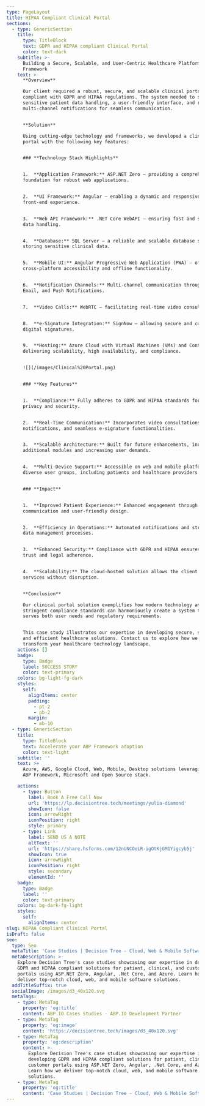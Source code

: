 ```yaml
---
type: PageLayout
title: HIPAA Compliant Clinical Portal
sections:
  - type: GenericSection
    title:
      type: TitleBlock
      text: GDPR and HIPAA compliant Clinical Portal
      color: text-dark
    subtitle: >-
      Building a Secure, Scalable, and User-Centric Healthcare Platform with ABP
      Framework
    text: >
      **Overview**

      Our client required a robust, secure, and scalable clinical portal
      compliant with GDPR and HIPAA regulations. The system needed to support
      sensitive patient data handling, a user-friendly interface, and reliable
      multi-channel notifications for seamless communication.


      **Solution**

      Using cutting-edge technology and frameworks, we developed a clinical
      portal with the following key features:


      ### **Technology Stack Highlights**


      1.  **Application Framework:** ASP.NET Zero – providing a comprehensive
      foundation for robust web applications.


      2.  **UI Framework:** Angular – enabling a dynamic and responsive
      front-end experience.


      3.  **Web API Framework:** .NET Core WebAPI – ensuring fast and secure
      data handling.


      4.  **Database:** SQL Server – a reliable and scalable database system for
      storing sensitive clinical data.


      5.  **Mobile UI:** Angular Progressive Web Application (PWA) – offering
      cross-platform accessibility and offline functionality.


      6.  **Notification Channels:** Multi-channel communication through SMS,
      Email, and Push Notifications.


      7.  **Video Calls:** WebRTC – facilitating real-time video consultations.


      8.  **e-Signature Integration:** SignNow – allowing secure and compliant
      digital signatures.


      9.  **Hosting:** Azure Cloud with Virtual Machines (VMs) and Containers –
      delivering scalability, high availability, and compliance.


      ![](/images/Clinical%20Portal.png)


      ### **Key Features**


      1.  **Compliance:** Fully adheres to GDPR and HIPAA standards for data
      privacy and security.


      2.  **Real-Time Communication:** Incorporates video consultations, instant
      notifications, and seamless e-signature functionalities.


      3.  **Scalable Architecture:** Built for future enhancements, including
      additional modules and increasing user demands.


      4.  **Multi-Device Support:** Accessible on web and mobile platforms for
      diverse user groups, including patients and healthcare providers.


      ### **Impact**


      1.  **Improved Patient Experience:** Enhanced engagement through real-time
      communication and user-friendly design.


      2.  **Efficiency in Operations:** Automated notifications and streamlined
      data management processes.


      3.  **Enhanced Security:** Compliance with GDPR and HIPAA ensures patient
      trust and legal adherence.


      4.  **Scalability:** The cloud-hosted solution allows the client to expand
      services without disruption.


      **Conclusion**

      Our clinical portal solution exemplifies how modern technology and
      stringent compliance standards can harmoniously create a system that
      serves both user needs and regulatory requirements.


      This case study illustrates our expertise in developing secure, scalable,
      and efficient healthcare solutions. Contact us to explore how we can
      transform your healthcare technology landscape.
    actions: []
    badge:
      type: Badge
      label: SUCCESS STORY
      color: text-primary
    colors: bg-light-fg-dark
    styles:
      self:
        alignItems: center
        padding:
          - pt-2
          - pb-2
        margin:
          - mb-10
  - type: GenericSection
    title:
      type: TitleBlock
      text: Accelerate your ABP Framework adoption
      color: text-light
    subtitle: ''
    text: >+
      Azure, AWS, Google Cloud, Web, Mobile, Desktop solutions leveraging latest
      ABP Framework, Microsoft and Open Source stack.

    actions:
      - type: Button
        label: Book A Free Call Now
        url: 'https://lp.decisiontree.tech/meetings/yulia-diamond'
        showIcon: false
        icon: arrowRight
        iconPosition: right
        style: primary
      - type: Link
        label: SEND US A NOTE
        altText: ''
        url: 'https://share.hsforms.com/12nUNCOeLR-igOtKjGM1Yigcyb5j'
        showIcon: true
        icon: arrowRight
        iconPosition: right
        style: secondary
        elementId: ''
    badge:
      type: Badge
      label: ''
      color: text-primary
    colors: bg-dark-fg-light
    styles:
      self:
        alignItems: center
slug: HIPAA Compliant Clinical Portal
isDraft: false
seo:
  type: Seo
  metaTitle: 'Case Studies | Decision Tree - Cloud, Web & Mobile Software Solutions'
  metaDescription: >-
    Explore Decision Tree's case studies showcasing our expertise in developing
    GDPR and HIPAA compliant solutions for patient, clinical, and customer
    portals using ASP.NET Zero, Angular, .Net Core, and Azure. Learn how we
    deliver top-notch cloud, web, and mobile software solutions.
  addTitleSuffix: true
  socialImage: /images/d3_40x120.svg
  metaTags:
    - type: MetaTag
      property: 'og:title'
      content: ABP.IO Cases Studies - ABP.IO Development Partner
    - type: MetaTag
      property: 'og:image'
      content: 'https://decisiontree.tech/images/d3_40x120.svg'
    - type: MetaTag
      property: 'og:description'
      content: >-
        Explore Decision Tree's case studies showcasing our expertise in
        developing GDPR and HIPAA compliant solutions for patient, clinical, and
        customer portals using ASP.NET Zero, Angular, .Net Core, and Azure.
        Learn how we deliver top-notch cloud, web, and mobile software
        solutions.
    - type: MetaTag
      property: 'og:title'
      content: 'Case Studies | Decision Tree - Cloud, Web & Mobile Software Solutions'
---
```

